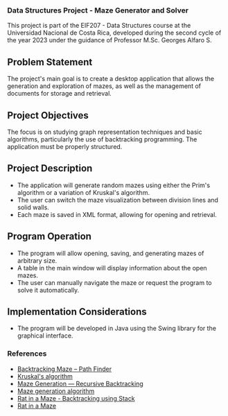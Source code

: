 ### Data Structures Project - Maze Generator and Solver

This project is part of the EIF207 - Data Structures course at the Universidad Nacional de Costa Rica, developed during the second cycle of the year 2023 under the guidance of Professor M.Sc. Georges Alfaro S.

## Problem Statement
The project's main goal is to create a desktop application that allows the generation and exploration of mazes, as well as the management of documents for storage and retrieval.

## Project Objectives
The focus is on studying graph representation techniques and basic algorithms, particularly the use of backtracking programming. The application must be properly structured.

## Project Description
- The application will generate random mazes using either the Prim's algorithm or a variation of Kruskal's algorithm.
- The user can switch the maze visualization between division lines and solid walls.
- Each maze is saved in XML format, allowing for opening and retrieval.

## Program Operation
- The program will allow opening, saving, and generating mazes of arbitrary size.
- A table in the main window will display information about the open mazes.
- The user can manually navigate the maze or request the program to solve it automatically.

## Implementation Considerations
- The program will be developed in Java using the Swing library for the graphical interface.

### References
- [Backtracking Maze – Path Finder](https://www.101computing.net/backtracking-maze-path-finder/)
- [Kruskal's algorithm](https://en.wikipedia.org/wiki/Kruskal%27s_algorithm)
- [Maze Generation — Recursive Backtracking](https://aryanab.medium.com/maze-generation-recursive-backtracking-5981bc5cc766)
- [Maze generation algorithm](https://en.wikipedia.org/wiki/Maze_generation_algorithm)
- [Rat in a Maze - Backtracking using Stack](https://www.geeksforgeeks.org/rat-in-a-maze-backtracking-using-stack/)
- [Rat in a Maze](https://www.geeksforgeeks.org/rat-in-a-maze/)
